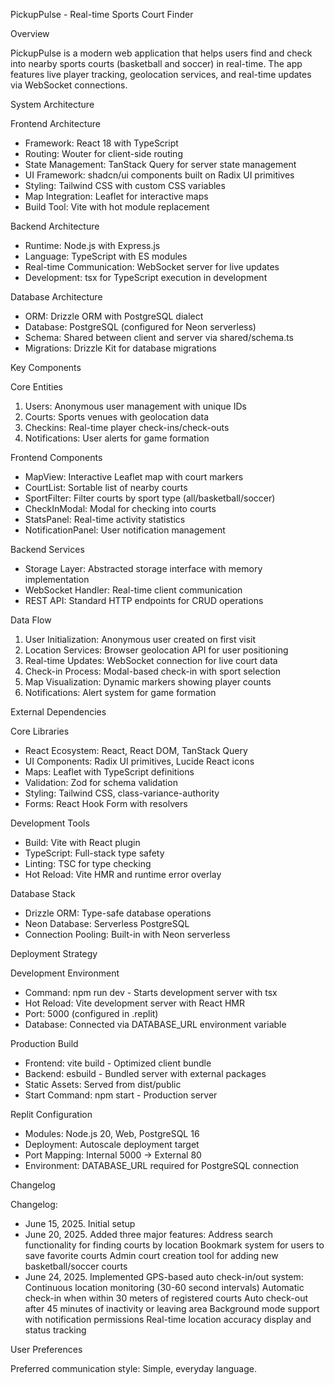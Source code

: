  PickupPulse - Real-time Sports Court Finder

Overview

PickupPulse is a modern web application that helps users find and check into nearby sports courts (basketball and soccer) in real-time. The app features live player tracking, geolocation services, and real-time updates via WebSocket connections.

 System Architecture

 Frontend Architecture
- Framework: React 18 with TypeScript
- Routing: Wouter for client-side routing
- State Management: TanStack Query for server state management
- UI Framework: shadcn/ui components built on Radix UI primitives
- Styling: Tailwind CSS with custom CSS variables
- Map Integration: Leaflet for interactive maps
- Build Tool: Vite with hot module replacement

 Backend Architecture
- Runtime: Node.js with Express.js
- Language: TypeScript with ES modules
- Real-time Communication: WebSocket server for live updates
- Development: tsx for TypeScript execution in development

 Database Architecture
- ORM: Drizzle ORM with PostgreSQL dialect
- Database: PostgreSQL (configured for Neon serverless)
- Schema: Shared between client and server via shared/schema.ts
- Migrations: Drizzle Kit for database migrations

 Key Components

 Core Entities
1. Users: Anonymous user management with unique IDs
2. Courts: Sports venues with geolocation data
3. Checkins: Real-time player check-ins/check-outs
4. Notifications: User alerts for game formation

 Frontend Components
- MapView: Interactive Leaflet map with court markers
- CourtList: Sortable list of nearby courts
- SportFilter: Filter courts by sport type (all/basketball/soccer)
- CheckInModal: Modal for checking into courts
- StatsPanel: Real-time activity statistics
- NotificationPanel: User notification management

 Backend Services
- Storage Layer: Abstracted storage interface with memory implementation
- WebSocket Handler: Real-time client communication
- REST API: Standard HTTP endpoints for CRUD operations

 Data Flow

1. User Initialization: Anonymous user created on first visit
2. Location Services: Browser geolocation API for user positioning
3. Real-time Updates: WebSocket connection for live court data
4. Check-in Process: Modal-based check-in with sport selection
5. Map Visualization: Dynamic markers showing player counts
6. Notifications: Alert system for game formation

 External Dependencies

 Core Libraries
- React Ecosystem: React, React DOM, TanStack Query
- UI Components: Radix UI primitives, Lucide React icons
- Maps: Leaflet with TypeScript definitions
- Validation: Zod for schema validation
- Styling: Tailwind CSS, class-variance-authority
- Forms: React Hook Form with resolvers

 Development Tools
- Build: Vite with React plugin
- TypeScript: Full-stack type safety
- Linting: TSC for type checking
- Hot Reload: Vite HMR and runtime error overlay

 Database Stack
- Drizzle ORM: Type-safe database operations
- Neon Database: Serverless PostgreSQL
- Connection Pooling: Built-in with Neon serverless

 Deployment Strategy

 Development Environment
- Command: npm run dev - Starts development server with tsx
- Hot Reload: Vite development server with React HMR
- Port: 5000 (configured in .replit)
- Database: Connected via DATABASE_URL environment variable

 Production Build
- Frontend: vite build - Optimized client bundle
- Backend: esbuild - Bundled server with external packages
- Static Assets: Served from dist/public
- Start Command: npm start - Production server

 Replit Configuration
- Modules: Node.js 20, Web, PostgreSQL 16
- Deployment: Autoscale deployment target
- Port Mapping: Internal 5000 → External 80
- Environment: DATABASE_URL required for PostgreSQL connection

 Changelog

Changelog:
- June 15, 2025. Initial setup
- June 20, 2025. Added three major features:
   Address search functionality for finding courts by location
   Bookmark system for users to save favorite courts
   Admin court creation tool for adding new basketball/soccer courts
- June 24, 2025. Implemented GPS-based auto check-in/out system:
   Continuous location monitoring (30-60 second intervals)
   Automatic check-in when within 30 meters of registered courts
   Auto check-out after 45 minutes of inactivity or leaving area
   Background mode support with notification permissions
   Real-time location accuracy display and status tracking


 User Preferences

Preferred communication style: Simple, everyday language.


